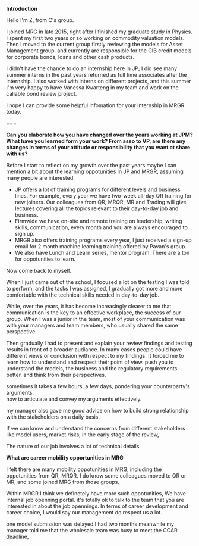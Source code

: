 **Introduction** 

Hello I'm Z, from C's group.

I joined MRG in late 2015, right after I finished my graduate study in Physics.
I spent my first two years or so working on commodity valuation models. 
Then I moved to the current group 
firstly reviewing the models for Asset Management group.
and currently are responsible for the CIB credit models for corporate bonds, loans and other cash products.

I didn't have the chance to do an internship here in JP; 
I did see many summer interns in the past years
returned as full time associates after the internship.
I also worked with interns on different projects,
and this summer I'm very happy to have Vanessa Kwarteng in my team and work on the callable bond review project. 

I hope I can provide some helpful infomation for your internship in MRGR today. 

===

**Can you elaborate how you have changed over the years working at JPM? What have you learned form your work? 
From asso to VP, are there any changes in terms of your attitude or responsibility that you want ot share with us?**

Before I start to reflect on my growth over the past years
maybe I can mention a bit about the learning oppotunities in JP and MRGR, assuming many people are interested. 

  - JP offers a lot of training programs for different levels and business lines. 
  For example, every year we have two-week all-day QR training for new joiners.
  Our colleagues from QR, MRQR, MR and Trading will give lectures covering all the topics relevant to their day-to-day job and business.
  - Firmwide we have on-site and remote training on leadership, writing skills, communication, every month and you are always encouraged to 
  sign up. 
  - MRGR also offers training programs every year, I just received a sign-up email for 2 month machine learning training offered by Pavan's group. 
  - We also have Lunch and Learn series, mentor program. 
  There are a ton for oppotunities to learn. 

Now come back to myself.

When I just came out of the school, I focused a lot on the testing I was told to perform, and the tasks I was assigned, 
I gradually got more and more comfortable with the technical skills needed in day-to-day job.

While, over the years, it has become increasingly clearer to me that communication is the key to an effective workplace, the success of our group.
When I was a junior in the team, most of your communication was with your managers and team members, who usually shared the same 
perspective. 

Then gradually I had to present and explain your review findings and testing results in front of a broader audiance. 
In many cases people could have different views or conclusion with respect to my findings. 
It forced me to learn how to 
understand and respect their point of view. 
push you to understand the models, the business and the regulatory requirements better. 
and think from their perspectives. 

sometimes it takes a few hours, a few days, pondering your counterparty's arguments.  
how to articulate and convey my arguments effectively. 

my manager also gave me good advice on how to build strong relationship with 
the stakeholders on a daily basis. 

If we can know and understand the concerns from different stakeholders like model users, market risks, in the early stage of the
review, 

The nature of our job involves a lot of technical details

**What are career mobility opportunities in MRG**

I felt there are many mobility oppotunities in MRG, including the oppotunities from QR, MRQR. 
I do know some colleagues moved to QR or MR, and some joined MRG from those groups.

Within MRGR I think we definetely have more such oppotunities, 
We have internal job openning portal. 
it's totally ok to talk to the team that you are interested in about the job opennings. 
In terms of career development and career choice, I would say our management do respect us a lot. 

one model submission was delayed I had two months
meanwhile my manager told me that the wholesale team was busy to meet the CCAR deadline, 




<!---

communication 
 - benchmarking testing, communicate with QR


two-way .. 
from a manager's perspective, want to show that JPM and MRG is a great .. 


After worked on more and more projects and see more models, read more review reports from more experienced colleagues,
gradually 
grow more sense in terms of what all the stakeholders' perspectives, what's QR's concern, 



find problem, deal with them 


all models are wrong, but some are useful

use that projects as the step stones to ... 
constantly ask yourself if you could do better if you had more time or resource. 



training



trading models -> forecasting models.

--->


